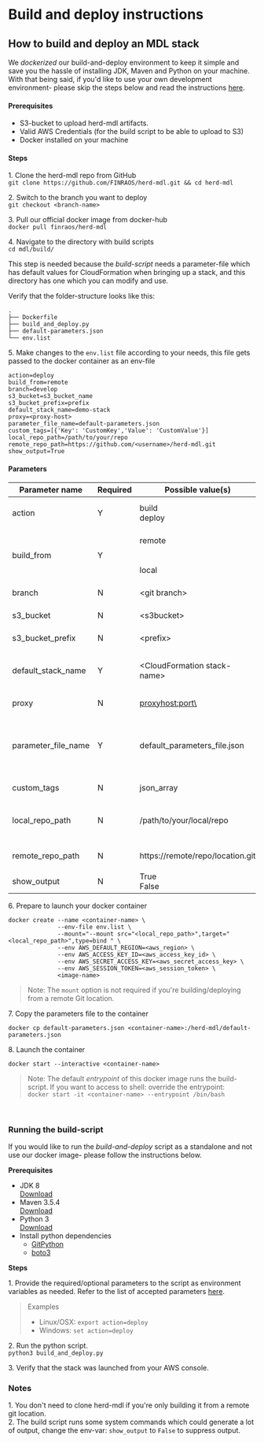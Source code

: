 Build and deploy instructions
=============================

## How to build and deploy an MDL stack

We _dockerized_ our build-and-deploy environment to keep it simple and save you the hassle of installing
 JDK, Maven and Python on your machine. With that being said, if you'd like to use your own development 
environment- please skip the steps below and read the instructions [here](#running-the-build-script).

#### Prerequisites

* S3-bucket to upload herd-mdl artifacts.
* Valid AWS Credentials (for the build script to be able to upload to S3)
* Docker installed on your machine

#### Steps

1\. Clone the herd-mdl repo from GitHub  
  `git clone https://github.com/FINRAOS/herd-mdl.git && cd herd-mdl`
  
2\. Switch to the branch you want to deploy  
  `git checkout <branch-name>`
  
3\. Pull our official docker image from docker-hub   
  `docker pull finraos/herd-mdl`
  
4\. Navigate to the directory with build scripts    
  `cd mdl/build/`
  
  This step is needed because the _build-script_ needs a parameter-file which has default values for
  CloudFormation when bringing up a stack, and this directory has one which you can modify and use.
  
  Verify that the folder-structure looks like this: 
  
```
.
├── Dockerfile
├── build_and_deploy.py
├── default-parameters.json
└── env.list
```

5\. Make changes to the `env.list` file according to your needs, this file gets passed to the docker container as an env-file  
 

```
action=deploy              
build_from=remote          
branch=develop
s3_bucket=s3_bucket_name
s3_bucket_prefix=prefix
default_stack_name=demo-stack
proxy=<proxy-host>          
parameter_file_name=default-parameters.json  
custom_tags=[{'Key': 'CustomKey','Value': 'CustomValue'}]      
local_repo_path=/path/to/your/repo
remote_repo_path=https://github.com/<username>/herd-mdl.git
show_output=True          

```

#### Parameters

| **Parameter name** | **Required** | **Possible value(s)** | **Description** |
| ----- | ----- | ----- | ----- |
| action | Y |build <br> deploy | Builds the artifact and upload to S3. <br> Builds, uploads to S3 and launches a new stack.
| build_from | Y |remote <br><br><br> local | Clones remote repository to the container, switches to the specified branch and uses it to build artifacts. <br> Uses your local repository (needs to be mounted to the docker container)
| branch | N | <git branch\> | The Git branch you want to build artifacts from.
| s3_bucket | N | <s3bucket\>| Name of the S3 bucket you want to upload the build-artifacts to.
| s3_bucket_prefix | N | <prefix\> | An optional prefix to use when uploading the build-artifact.
| default_stack_name | Y | <CloudFormation stack-name\> | The name to use when launching the MDL stack. Please note that there shouldn't be an existing stack with this name or the deployment will fail.
| proxy | N | <proxyhost:port\> | An optional proxy used by the boto3 client to connect to AWS.
| parameter_file_name | Y | default_parameters_file.json | Name of the parameters file which is used to populate when launching the CloudFormation stack. This could be any valid JSON file with the same format as the one included in the herd-mdl repository [link]
| custom_tags | N | json_array | An optional set of tags you want applied to your CloudFormation stack.
| local_repo_path | N | /path/to/your/local/repo | fully-qualified path to your local repo. Please note that this directory also needs to be mounted on the docker container as a bind-mount.
| remote_repo_path | N | https://remote/repo/location.git | Remote repository location eg: `https://github.com/<username>/herd-mdl.git`
| show_output | N | True <br> False | Show output from system commands <br> Suppress system command outputs

6\. Prepare to launch your docker container

```
docker create --name <container-name> \
              --env-file env.list \
              --mount="--mount src="<local_repo_path>",target="<local_repo_path>",type=bind " \  
              --env AWS_DEFAULT_REGION=<aws_region> \
              --env AWS_ACCESS_KEY_ID=<aws_access_key_id> \
              --env AWS_SECRET_ACCESS_KEY=<aws_secret_access_key> \
              --env AWS_SESSION_TOKEN=<aws_session_token> \
              <image-name>
```

> Note: The `mount` option is not required if you're building/deploying from a remote Git location.

7\. Copy the parameters file to the container

`docker cp default-parameters.json <container-name>:/herd-mdl/default-parameters.json`

8\. Launch the container 

`docker start --interactive <container-name>`

> Note: The default _entrypoint_ of this docker image runs the build-script. If you want to access to shell: override
  the entrypoint:  
  `docker start -it <container-name> --entrypoint /bin/bash`

<br>

### Running the build-script

If you would like to run the _build-and-deploy_ script as a standalone and not use our docker image- please 
follow the instructions below.

**Prerequisites**

* JDK 8  
[Download](http://www.oracle.com/technetwork/java/javase/downloads/jdk8-downloads-2133151.html)
* Maven 3.5.4  
[Download](https://maven.apache.org/download.cgi)
* Python 3  
[Download](https://www.python.org/getit/)
* Install python dependencies
    - [GitPython](https://github.com/gitpython-developers/GitPython)
    - [boto3](https://github.com/boto/boto3)

**Steps**

1\. Provide the required/optional parameters to the script as environment variables as needed. Refer to the list of accepted parameters [here](#parameters). 

> Examples
>
> * Linux/OSX: `export action=deploy`
> * Windows: `set action=deploy`
  
2\. Run the python script.  
`python3 build_and_deploy.py`

3\. Verify that the stack was launched from your AWS console.


### Notes

1\. You don't need to clone herd-mdl if you're only building it from a remote git location.  
2\. The build script runs some system commands which could generate a lot of output, change the env-var: `show_output` to `False` to suppress output.  



